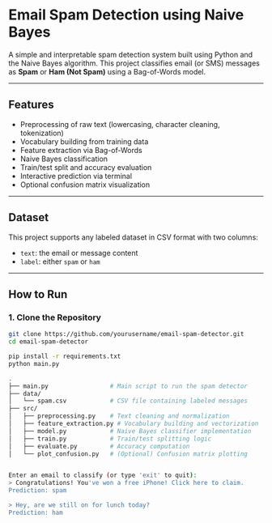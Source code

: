 

# Email Spam Detection using Naive Bayes

A simple and interpretable spam detection system built using Python and the Naive Bayes algorithm. This project classifies email (or SMS) messages as **Spam** or **Ham (Not Spam)** using a Bag-of-Words model.

---

## Features

- Preprocessing of raw text (lowercasing, character cleaning, tokenization)
- Vocabulary building from training data
- Feature extraction via Bag-of-Words
- Naive Bayes classification
- Train/test split and accuracy evaluation
- Interactive prediction via terminal
- Optional confusion matrix visualization

---

## Dataset

This project supports any labeled dataset in CSV format with two columns:


- `text`: the email or message content
- `label`: either `spam` or `ham`

---

##  How to Run

### 1. Clone the Repository

```bash
git clone https://github.com/yourusername/email-spam-detector.git
cd email-spam-detector

pip install -r requirements.txt
python main.py

.
├── main.py                 # Main script to run the spam detector
├── data/
│   └── spam.csv            # CSV file containing labeled messages
├── src/
│   ├── preprocessing.py    # Text cleaning and normalization
│   ├── feature_extraction.py # Vocabulary building and vectorization
│   ├── model.py            # Naive Bayes classifier implementation
│   ├── train.py            # Train/test splitting logic
│   ├── evaluate.py         # Accuracy computation
│   └── plot_confusion.py   # (Optional) Confusion matrix plotting


Enter an email to classify (or type 'exit' to quit):
> Congratulations! You've won a free iPhone! Click here to claim.
Prediction: spam

> Hey, are we still on for lunch today?
Prediction: ham




